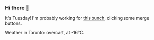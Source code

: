 ### Hi there :wave:

It's Tuesday! I'm probably working for [this bunch](https://github.com/kohofinancial), clicking some merge buttons.

Weather in Toronto: overcast, at -16°C.
